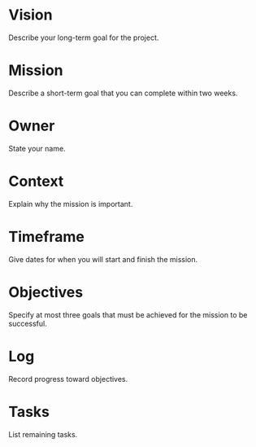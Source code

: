 # Vision
Describe your long-term goal for the project.

# Mission
Describe a short-term goal that you can complete within two weeks.

# Owner
State your name.

# Context
Explain why the mission is important.

# Timeframe
Give dates for when you will start and finish the mission.

# Objectives
Specify at most three goals that must be achieved for the mission to be successful.

# Log
Record progress toward objectives.

# Tasks
List remaining tasks.
